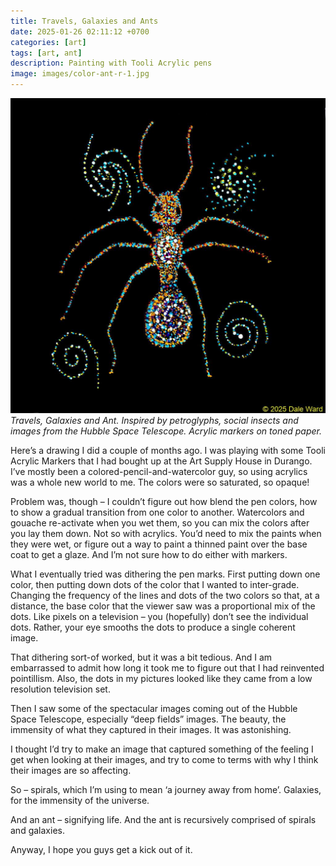```yaml
---
title: Travels, Galaxies and Ants
date: 2025-01-26 02:11:12 +0700
categories: [art]
tags: [art, ant]    
description: Painting with Tooli Acrylic pens
image: images/color-ant-r-1.jpg
---
```


![ant painting](images/color-ant-r-1.jpg "Desert Tortoise painting")
*Travels, Galaxies and Ant. Inspired by petroglyphs, social insects and images from the Hubble Space Telescope. Acrylic markers on toned paper.*

Here’s a drawing I did a couple of months ago. I was playing with some Tooli Acrylic Markers that I had bought up at the Art Supply House in Durango. I’ve mostly been a colored-pencil-and-watercolor guy, so using acrylics was a whole new world to me. The colors were so saturated, so opaque!

Problem was, though – I couldn’t figure out how blend the pen colors, how to show a gradual transition from one color to another. Watercolors and gouache re-activate when you wet them, so you can mix the colors after you lay them down. Not so with acrylics. You’d need to mix the paints when they were wet, or figure out a way to paint a thinned paint over the base coat to get a glaze. And I’m not sure how to do either with markers.

What I eventually tried was dithering the pen marks. First putting down one color, then putting down dots of the color that I wanted to inter-grade. Changing the frequency of the lines and dots of the two colors so that, at a distance, the base color that the viewer saw was a proportional mix of the dots. Like pixels on a television – you (hopefully) don’t see the individual dots. Rather, your eye smooths the dots to produce a single coherent image.

That dithering sort-of worked, but it was a bit tedious. And I am embarrassed to admit how long it took me to figure out that I had reinvented pointillism. Also, the dots in my pictures looked like they came from a low resolution television set.

Then I saw some of the spectacular images coming out of the Hubble Space Telescope, especially “deep fields” images. The beauty, the immensity of what they captured in their images. It was astonishing.

I thought I’d try to make an image that captured something of the feeling I get when looking at their images, and try to come to terms with why I think their images are so affecting.

So – spirals, which I’m using to mean ‘a journey away from home’. Galaxies, for the immensity of the universe.

And an ant – signifying life. And the ant is recursively comprised of spirals and galaxies.

Anyway, I hope you guys get a kick out of it.
